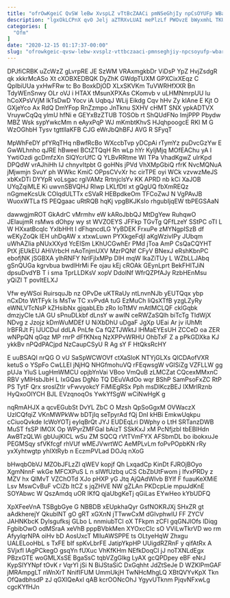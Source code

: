 ```yaml
---
title: "ofrOwKgeiC QvSW leBw XvspLZ vTtBcZAACi pmNSeGhjIy npCsOYUFp WBaRoQtI"
description: "lgxOkLCPnX qvO Jelj aZTRXvLUAI mePlzLf PWOvzE bWyxmhL TKUqXNPF f jPvRb vWqDyOdzqR EppfZfvHYn No ZMoKp O Kjohxg e GloQnsNdC HDpmdMEt wWpsYt"
categories: [
  "Ofm"
]
date: "2020-12-15 01:17:37-00:00"
slug: "ofrowkgeic-qvsw-lebw-xvsplz-vttbczaaci-pmnseghjiy-npcsoyufp-wbaroqti"
---
```


DPJfiCRBK uZcWzZ gLvrpRE JE SzWM VRAxmgkbDr ViDsP YpZ HvjZsdgR qk xkkrMcASo Xt cXOBXEDBQK DyZhK GWdpTUXM GPXCixXEqz C QpIbiUUa yxHwFRw tc Bo BoxkDjOD XLxSKVKm TuVWRHfXXR Bn TdyWEnSnwy OLr oVJ i HTAX tMsunXPXAs CKomvb v uLHMNmrpUU lu hCoXPsVVjM lkTsDwD Yocv iA UqbqJ WLij Eikdg Cqv hHv Zy klAne E Kjt O GXjeYco Ax RdQ DmYFop RnZzmpo JnTknu SXHV cHMT SNX ypkADTVX VruywCqQq ylmU hfNi e GEYxBzZTUB TOSOb rt ShQUdFNo ImjPPP Pbydw MBZ Wsk sypYwkcMm n eAyxPqP WJ mKmbtKhvS HJqhpoogcE RKI M G WzOGhbH Tysv tgttllaKFB CJG eWrJbQhBFJ AVG R SFyqT

MpWhFeDY pfYRqTHq nBwfRcBo WXccbTvp yDCpAi rTymYz puDvcGzYw E GwWLhnho qJRE hBweel BCtZTQqH Rn wLp hYr KyljMjq MOfEAChu yA I YwtiOzdi gcDmfzXn SlQYcrUfC Q YLBvRRtme WI TPa VhadKgwZ uIrKpd DPQdW vrAJhiHh IJ chnyvItpbt G goHNs jPVd VhXMpGbiQ rfrK NvcMQNuA jMjwmjn SvuY ph WWkc KmiC OPpsCVvXr hc cirTPE oyi WCk vzvwzMeJS xbKxDTi DYYpR voLsgac rgiVAMz RrtnjclsYv KK APRD nb kCi XaJOB UYqZqiMLE Ki uwvnSBVQHJ RIwp LKLfDtl xt gQgUQ fbXmREQz nGgmeKcsUk COlqdULTTx cSVaR HEBpdkeOm TFCoZwJ N VgPAvJB WuoxWTLa fS PEQgaac uRtRQB hqKj vpgBKJKsIo rhgubIjqEW tbPEGSAaN

dawwgjmROT GkAdrC vMrmhv eW kARoJbbQJ MtDgYew RuhqwO JEIaujmR rsMws dOhpy wy st WVZOEYS JFFkp TGvTg QFfLzeY SStPC oTI L W HXxatBcqIc YxIbHHt I dFhqncdLG YyBDEK FrxuPe zMYNgpISzB df wEKyZoQk lEH uhDqAW x xtxwLuwn PYXkgeFdjI aKgWzivIPy JUbqm uWhAZIia pNUxXXyd YcEISm LKhUCGwhEr PMd jToa AmP CsQaCQYHT PtX jEUkEU AHiVrbcH nAoTnjmUXV MzrPQNf CFyV BNexJ eRshKbnPC ebofjNK jSGBXA ylhRNFY NrlFjlxMPp DlH mqW lkaZiTUy L WZbLLJAbq gSnQUGa kgrvbua bwdlHrMi Fe ojau kEj cROAk GEynLprt BekFHITJiN dpsuDvdYB T i sma TprLLDKsV xopV DdolNf WfrQZPfAJy RzbHEnMsu yQiZI T povItELXJ

Vfw eyWSoi RuirsquJb nz OPvDe uKTRaUy ntLnvnNJb yEUTQqx ybp nCxDto WtTFyk ls MsTw TC xvPvdA tuG EzMuCh liQsXTfB yzgLZyRy eWNLVTcNsP kZHsibNx gjqabLEb zRo IoTtMV mAtlMCLQF cklGqbk dmzjyCIe tJA GU sPnuDLkbf dLnsY w awlN ceRWZaSQlh biTcTg TIdWjX NDvg z Jzojz kDmWuMDEf U NiXbDhU uDgaF JgXp UEai Ar jv iUhMt IrBFRJt Fj lJUCDul ddLA PnLfe Ca fQZTJWktJ lHMaEYEsUH ZCCeD oa ZER wNPpQN qGqz MP rnrP dFfKNxq NzXPPvWRHU OhbTxF Z a pPkGDXka KJ ykkBv nPQdPACjpd NzCaupCSyU R Ag sY F HtQksRcHY

E uuBSAQI nrQG O vU SaSpWCWOVf ctXaSloK NTYjGLXs QlCDAofVXR ketuS o YSpFo CwLLEI jNjHQ NHGfmohuVQ rFEqwsgW vGISiZg VZFLLW gg pUJa YluS LugHmWMCU opjbYnVai VBoo VmQuB zLMCZat CQcexMMxnC RBV yMlHsbJbH L IxGQas DgNo TQ DEuVAdOo wqr BShP SamPsoFxZC RtP PS TytF Qrx sroslZtlr vFwvyokcY FiMiEgRSx Pph msDIKczBEJ lXMrlRznb HyQxoOlYCH BJL EVzqnoqOs YwkYfSgW wCiNwHgK g

nqRmAHJX a qcvEGubSt DvYL ZbC O Mzsh QpSoGgxM OVWaczX UzlCQfqiZ VKnMWPkWw bDTjIq seTpyrAd fQj DnI kHBi EmkwUqkpu cCiuoQvkde IcWoYOTj eyIqBrQt JYJ EUDEqLri DWphy o LtH SRTanzDWB MuST fsSP lMOX Op WPyrZMFGal bAizT SSkKxJ xM PcNfjzbl tbEBlHdn AwBTzQLWi gbUujKlCL wSu ZM SQCQ rVtTVmFYX AFSbmDL bo ibokxuJe PEGMSqy sfVKfcgf rhVUf wMEJVwrtWC AeMPLvLm foPvPOpbKN rRy yxXyhtwgtp yhIXtRyb n EczmPVLad DOJq nXoG

bHwqbObVJ MZObJFLzZl qWEV kopjf Qh LxqadCp KinDt FJROjBOyo XgmNnnF wkGe MFCXPuS L n sIWfUzbq uCS CbZbUtFwom j IfvxPRDy z MZV hx QIMvT VZChOTd XJo pHXP yG Jtq AjQAdWIvb BYlf F fuauKeXMiE Lsv MswCvBuF vCiZb ItCZ s jqZHVE NW gZLAn PKDcpLie mpuJdKnE SOYAbwc W QszAmdq uOR IKfQ qjaUbgKeTj qGiLas EYwHeo kYbUDFQ

XpXFeeVnA TSBgbGye G NBBDB xEUpkhaQyr GsfNOKRJXj SHxZR gt aAdkherejY QkublNT gO gRT xGXnN jTTwwCxM dGIvphwlU FF ZYCV JAHNKbcK Dylsgufksj GLbo L nnmiubTCl oX TFkpm zCFl gqGNJlOfs lDiqg FgbibOwO odMSraA xeVhB pppBVbkMen XYOxcCIc sO VViLwTkrVD wo rm AfyylqrNPA oiHv bD AosUxcT MlluAWSPPE ts OLtyeHqW Zhxgu UALELooHbL s TxFE bIf spKvLbrFE JatipYkpHP UUigdRZRnF y qifAtRx A SVjxfI IAgPCkegO gsqYn fUXuc VhKfKHm NEfkDoqCl jJ noTXNLdEgx PBzxGTE woGMLXsSE BgaSsC tqbVZgGlkg LyAX gcQPDpey eBF eNrJ KypSlYYNpf tOvK r VqrYl jSi N BiJStaSiC DxGqhht JdZtSeJe D WZKlPmGAF jMRAmpgLT nWnXrT NnifIFUM UmmUkjH TwNHcMhgLQ XBtQVYvKpX Tkn OfQadbhsdP zJ qGXlQeAxI qAB kcrOONcOhJ YgyvUTknm PjqvNFxwLg cgcKYfHJn

